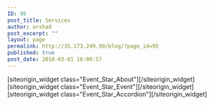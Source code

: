 ```yaml
---
ID: 95
post_title: Services
author: arshad
post_excerpt: ""
layout: page
permalink: http://35.173.249.99/blog/?page_id=95
published: true
post_date: 2018-03-01 16:00:57
---
```

<div id="pl-81"  class="panel-layout" ><div id="pg-81-0"  class="panel-grid panel-no-style" ><div id="pgc-81-0-0"  class="panel-grid-cell"  data-weight="1" ><div id="panel-81-0-0-0" class="so-panel widget widget_event_star_about panel-first-child" data-index="0" data-style="{&quot;background_display&quot;:&quot;tile&quot;}" >[siteorigin_widget class="Event_Star_About"]<input type="hidden" value="{&quot;instance&quot;:{&quot;unique_id&quot;:&quot;&quot;,&quot;title&quot;:&quot;Our Services&quot;,&quot;at_all_page_items&quot;:[{&quot;page_id&quot;:46},{&quot;page_id&quot;:42},{&quot;page_id&quot;:44}],&quot;column_number&quot;:&quot;3&quot;,&quot;background_options&quot;:&quot;default&quot;},&quot;args&quot;:{&quot;before_widget&quot;:&quot;&lt;div id=&quot;panel-81-0-0-0&quot; class=&quot;so-panel widget widget_event_star_about panel-first-child&quot; data-index=&quot;0&quot; data-style=&quot;{&amp;quot;background_display&amp;quot;:&amp;quot;tile&amp;quot;}&quot; &gt;&quot;,&quot;after_widget&quot;:&quot;&lt;/div&gt;&quot;,&quot;before_title&quot;:&quot;&lt;h3 class=&quot;widget-title&quot;&gt;&quot;,&quot;after_title&quot;:&quot;&lt;/h3&gt;&quot;,&quot;widget_id&quot;:&quot;widget-0-0-0&quot;}}" />[/siteorigin_widget]</div><div id="panel-81-0-0-1" class="so-panel widget widget_event_star_event" data-index="1" data-style="{&quot;background_display&quot;:&quot;tile&quot;}" >[siteorigin_widget class="Event_Star_Event"]<input type="hidden" value="{&quot;instance&quot;:{&quot;unique_id&quot;:&quot;&quot;,&quot;title&quot;:&quot;Event Count Down&quot;,&quot;event_title&quot;:&quot;The most recent Event Start In&quot;,&quot;event_date&quot;:&quot;02/03/2019-23:22&quot;,&quot;button_one_text&quot;:&quot;Book Now&quot;,&quot;button_one_url&quot;:&quot;&quot;,&quot;button_two_text&quot;:&quot;Learn More&quot;,&quot;button_two_url&quot;:&quot;&quot;},&quot;args&quot;:{&quot;before_widget&quot;:&quot;&lt;div id=&quot;panel-81-0-0-1&quot; class=&quot;so-panel widget widget_event_star_event&quot; data-index=&quot;1&quot; data-style=&quot;{&amp;quot;background_display&amp;quot;:&amp;quot;tile&amp;quot;}&quot; &gt;&quot;,&quot;after_widget&quot;:&quot;&lt;/div&gt;&quot;,&quot;before_title&quot;:&quot;&lt;h3 class=&quot;widget-title&quot;&gt;&quot;,&quot;after_title&quot;:&quot;&lt;/h3&gt;&quot;,&quot;widget_id&quot;:&quot;widget-0-0-1&quot;}}" />[/siteorigin_widget]</div><div id="panel-81-0-0-2" class="so-panel widget widget_event_star_accordion panel-last-child" data-index="2" data-style="{&quot;background_image_attachment&quot;:false,&quot;background_display&quot;:&quot;tile&quot;}" >[siteorigin_widget class="Event_Star_Accordion"]<input type="hidden" value="{&quot;instance&quot;:{&quot;unique_id&quot;:&quot;&quot;,&quot;title&quot;:&quot;Have Any Query&quot;,&quot;page_id&quot;:92,&quot;at_all_page_items&quot;:[{&quot;page_id&quot;:38},{&quot;page_id&quot;:36},{&quot;page_id&quot;:40}],&quot;background_options&quot;:&quot;gray&quot;},&quot;args&quot;:{&quot;before_widget&quot;:&quot;&lt;div id=&quot;panel-81-0-0-2&quot; class=&quot;so-panel widget widget_event_star_accordion panel-last-child&quot; data-index=&quot;2&quot; data-style=&quot;{&amp;quot;background_image_attachment&amp;quot;:false,&amp;quot;background_display&amp;quot;:&amp;quot;tile&amp;quot;}&quot; &gt;&quot;,&quot;after_widget&quot;:&quot;&lt;/div&gt;&quot;,&quot;before_title&quot;:&quot;&lt;h3 class=&quot;widget-title&quot;&gt;&quot;,&quot;after_title&quot;:&quot;&lt;/h3&gt;&quot;,&quot;widget_id&quot;:&quot;widget-0-0-2&quot;}}" />[/siteorigin_widget]</div></div></div></div>